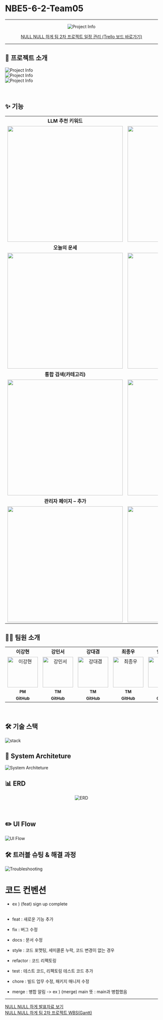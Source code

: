 # NBE5-6-2-Team05

<hr/>

<div align="center">
  <img src="readmeresource/project_info.png" alt="Project Info" style="max-width: 100%; height: auto;">

[NULL NULL 하게 팀 2차 프로젝트 일정 관리 (Trello 보드 바로가기)](https://trello.com/invite/b/6811b337d5d7ce2d450d478c/ATTIeca7861455dcaf3f28360d213a4a04c45ADC8408/nbe5-6-2-null-null-하게)<br>
</div>

---

## 📌 프로젝트 소개

<img src="readmeresource/moodlink_des1.png" alt="Project Info" style="max-width: 100%; height: auto;"> <br>
<img src="readmeresource/moodlink_des2.png" alt="Project Info" style="max-width: 100%; height: auto;"> <br>
<img src="readmeresource/moodlink_des3.png" alt="Project Info" style="max-width: 100%; height: auto;">


<br/>

##  ✨ 기능
<table>
  <tr>
    <td align="center"><b>LLM 추천 키워드</b></td>
    <td align="center"><b>추천 결과</b></td>
  </tr>
  <tr>
    <td align="center">
      <img src="readmeresource/llm_recommend.gif" width="380"/>
    </td>
    <td align="center">
      <img src="readmeresource/recommend_result.gif" width="380"/>
    </td>
  </tr>

  <tr>
    <td align="center"><b>오늘의 운세</b></td>
    <td align="center"><b>통합 검색(전체)</b></td>
  </tr>
  <tr>
    <td align="center">
      <img src="readmeresource/fortune.gif" width="380"/>
    </td>
    <td align="center">
      <img src="readmeresource/main_all_search.gif" width="380"/>
    </td>
  </tr>

  <tr>
    <td align="center"><b>통합 검색(카테고리)</b></td>
    <td align="center"><b>마이페이지</b></td>
  </tr>
  <tr>
    <td align="center">
      <img src="readmeresource/main_search.gif" width="380"/>
    </td>
    <td align="center">
      <img src="readmeresource/mypage.gif" width="380"/>
    </td>
  </tr>

  <tr>
    <td align="center"><b>관리자 페이지 – 추가</b></td>
    <td align="center"><b>관리자 페이지 – 조회·수정</b></td>
  </tr>
  <tr>
    <td align="center">
      <img src="readmeresource/admin_add.gif" width="380"/>
    </td>
    <td align="center">
      <img src="readmeresource/admin_modify.gif" width="380"/>
    </td>
  </tr>
</table>

## 🧑‍💻 팀원 소개

  <table >
    <tbody>
      <tr>
        <td align="center"><b>이강현</b></td>
        <td align="center"><b>강민서</b></td>
        <td align="center"><b>강대겸</b></td>
        <td align="center"><b>최종우</b></td>
        <td align="center"><b>안준희</b></td>
      </tr>
      <tr>
        <td align="center"><a href="https://github.com/Leeka99"><img src="https://github.com/Leeka99.png" width="100px;" alt="이강현"/></a></td>
        <td align="center"><a href="https://github.com/childstone"><img src="https://github.com/childstone.png" width="100px;" alt="강민서"/></a></td>
        <td align="center"><a href="https://github.com/KangDaegyeom"><img src="https://github.com/KangDaegyeom.png" width="100px;" alt="강대겸"/></a></td>
        <td align="center"><a href="https://github.com/lnvisibledragon"><img src="https://github.com/lnvisibledragon.png" width="100px;" alt="최종우"/></a></td>
        <td align="center"><a href="https://github.com/june3780"><img src="https://github.com/june3780.png" width="100px;" alt="안준희"/></a></td>
      </tr>
<tr>
        <td align="center"><sub><b>PM</b></sub></td>
        <td align="center"><sub><b>TM</b></sub></td>
        <td align="center"><sub><b>TM</b></sub></td>
        <td align="center"><sub><b>TM</b></sub></td>
        <td align="center"><sub><b>TM</b></sub></td>
      </tr>
      <tr>
        <td align="center"><a href="https://github.com/Leeka99"><sub><b>GitHub</b></sub></a></td>
        <td align="center"><a href="https://github.com/childstone"><sub><b>GitHub</b></sub></a></td>
        <td align="center"><a href="https://github.com/KangDaegyeom"><sub><b>GitHub</b></sub></a></td>
        <td align="center"><a href="https://github.com/lnvisibledragon"><sub><b>GitHub</b></sub></a></td>
        <td align="center"><a href="https://github.com/june3780"><sub><b>GitHub</b></sub></a></td>
      </tr>
    </tbody>
  </table>


<br/>

## 🛠️ 기술 스택
<img src="readmeresource/stack.png" alt="stack" style="max-width: 100%; height: auto;">

<br/>

## 📍 System Architeture
<img src="readmeresource/system_architeture.jpg" alt="System Architeture" style="max-width: 100%; height: auto;">

<br/>

## 📊 ERD
<div align="center">
<img src="readmeresource/moodlinkerd.png" alt="ERD" style="max-width: 100%; height: auto;">

</div>

<br/>

<br/>

## ✏️ UI Flow
<img src="readmeresource/uiflow.png" alt="UI Flow" style="max-width: 100%; height: auto;">

<br/>

## 🛠️ 트러블 슈팅 & 해결 과정
<img src="readmeresource/Troubleshooting.png" alt="Troubleshooting" style="max-width: 100%; height: auto;">

# 코드 컨벤션
- ex ) (feat) sign up complete<br><br>

- feat : 새로운 기능 추가<br>
- fix : 버그 수정<br>
- docs : 문서 수정<br>
- style : 코드 포맷팅, 세미콜론 누락, 코드 변경이 없는 경우<br>
- refactor : 코드 리펙토링<br>
- test : 테스트 코드, 리펙토링 테스트 코드 추가<br>
- chore : 빌드 업무 수정, 패키지 매니저 수정<br>
- merge : 병합 알림 -> ex ) (merge) main   뜻 : main과 병합했음

---

[NULL NULL 하게 발표자료 보기](readmeresource/ppt.pdf)<br>
[NULL NULL 하게 팀 2차 프로젝트 WBS(Gantt)](readmeresource/wbs_timeline.pdf)<br>

